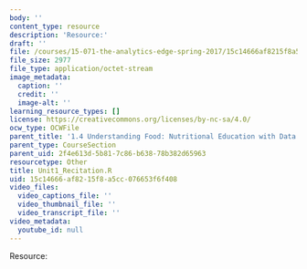 ```yaml
---
body: ''
content_type: resource
description: 'Resource:'
draft: ''
file: /courses/15-071-the-analytics-edge-spring-2017/15c14666af8215f8a5cc076653f6f408_Unit1_Recitation.R
file_size: 2977
file_type: application/octet-stream
image_metadata:
  caption: ''
  credit: ''
  image-alt: ''
learning_resource_types: []
license: https://creativecommons.org/licenses/by-nc-sa/4.0/
ocw_type: OCWFile
parent_title: '1.4 Understanding Food: Nutritional Education with Data  (Recitation)'
parent_type: CourseSection
parent_uid: 2f4e613d-5b81-7c86-b638-78b382d65963
resourcetype: Other
title: Unit1_Recitation.R
uid: 15c14666-af82-15f8-a5cc-076653f6f408
video_files:
  video_captions_file: ''
  video_thumbnail_file: ''
  video_transcript_file: ''
video_metadata:
  youtube_id: null
---
```

Resource: